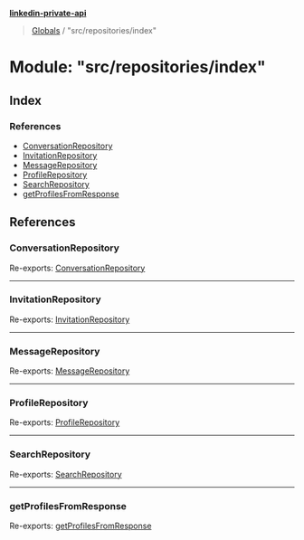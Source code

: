 **[linkedin-private-api](../README.md)**

> [Globals](../globals.md) / "src/repositories/index"

# Module: "src/repositories/index"

## Index

### References

* [ConversationRepository](_src_repositories_index_.md#conversationrepository)
* [InvitationRepository](_src_repositories_index_.md#invitationrepository)
* [MessageRepository](_src_repositories_index_.md#messagerepository)
* [ProfileRepository](_src_repositories_index_.md#profilerepository)
* [SearchRepository](_src_repositories_index_.md#searchrepository)
* [getProfilesFromResponse](_src_repositories_index_.md#getprofilesfromresponse)

## References

### ConversationRepository

Re-exports: [ConversationRepository](../classes/_src_repositories_conversation_repository_.conversationrepository.md)

___

### InvitationRepository

Re-exports: [InvitationRepository](../classes/_src_repositories_invitation_repository_.invitationrepository.md)

___

### MessageRepository

Re-exports: [MessageRepository](../classes/_src_repositories_message_repository_.messagerepository.md)

___

### ProfileRepository

Re-exports: [ProfileRepository](../classes/_src_repositories_profile_repository_.profilerepository.md)

___

### SearchRepository

Re-exports: [SearchRepository](../classes/_src_repositories_search_repository_.searchrepository.md)

___

### getProfilesFromResponse

Re-exports: [getProfilesFromResponse](_src_repositories_profile_repository_.md#getprofilesfromresponse)
